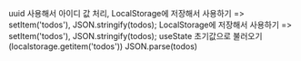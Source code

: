 uuid 사용해서 아이디 값 처리,
LocalStorage에 저장해서 사용하기 => setItem('todos'), JSON.stringify(todos);
LocalStorage에 저장해서 사용하기 => setItem('todos'), JSON.stringify(todos);
useState 초기값으로 불러오기 (localstorage.getitem('todos'))
JSON.parse(todos)
